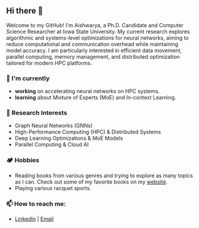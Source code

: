 ## Hi there 👋

Welcome to my GitHub! I'm Aishwarya, a Ph.D. Candidate and Computer Science Researcher at Iowa State University. My current research explores algorithmic and systems-level optimizations for neural networks, aiming to reduce computational and communication overhead while maintaining model accuracy. I am particularly interested in efficient data movement, parallel computing, memory management, and distributed optimization tailored for modern HPC platforms.  

### 🔭 I'm currently
-  **working** on accelerating neural networks on HPC systems.
-  **learning** about Mixture of Experts (MoE) and In-context Learning.  

### 🚀 Research Interests  
- Graph Neural Networks (GNNs) 
- High-Performance Computing (HPC) & Distributed Systems  
- Deep Learning Optimizations & MoE Models  
- Parallel Computing & Cloud AI

### 🏕️ Hobbies
- Reading books from various genres and trying to explore as many topics as I can. Check out some of my favorite books on my [website](https://aishwaryyasarkar.github.io/).
- Playing various racquet sports.
  
### 📫 How to reach me:  
- [LinkedIn](https://www.linkedin.com/in/aishwaryya-sarkar) | [Email](mailto:aishwarya.sarkar@outlook.com)
